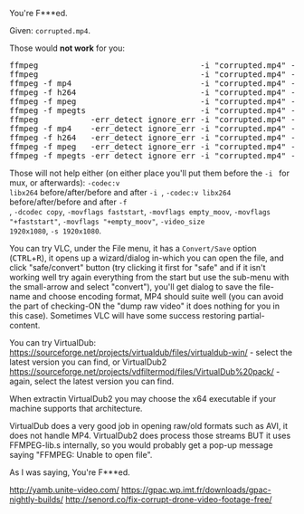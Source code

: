 You're F***ed.

Given: <code>corrupted.mp4</code>.

Those would <strong>not work</strong> for you:
<pre>
ffmpeg                                  -i "corrupted.mp4" -codec copy "fixed.mp4"
ffmpeg                                  -i "corrupted.mp4" -codec copy "fixed.mkv"
ffmpeg -f mp4                           -i "corrupted.mp4" -codec copy "fixed.mkv"
ffmpeg -f h264                          -i "corrupted.mp4" -codec copy "fixed.mkv"
ffmpeg -f mpeg                          -i "corrupted.mp4" -codec copy "fixed.mkv"
ffmpeg -f mpegts                        -i "corrupted.mp4" -codec copy "fixed.mkv"
ffmpeg           -err_detect ignore_err -i "corrupted.mp4" -codec copy "fixed.mkv"
ffmpeg -f mp4    -err_detect ignore_err -i "corrupted.mp4" -codec copy "fixed.mkv"
ffmpeg -f h264   -err_detect ignore_err -i "corrupted.mp4" -codec copy "fixed.mkv"
ffmpeg -f mpeg   -err_detect ignore_err -i "corrupted.mp4" -codec copy "fixed.mkv"
ffmpeg -f mpegts -err_detect ignore_err -i "corrupted.mp4" -codec copy "fixed.mkv"
</pre>

Those will not help either (on either place you'll put them before the <code>-i </code> for mux, or afterwards): 
<code>-codec:v libx264</code> before/after/before and after <code>-i </code>, 
<code>-codec:v libx264</code> before/after/before and after <code>-f </code>, 
<code>-dcodec copy</code>, <code>-movflags faststart</code>, <code>-movflags empty_moov</code>, <code>-movflags "+faststart"</code>, <code>-movflags "+empty_moov"</code>, <code>-video_size 1920x1080</code>, <code>-s 1920x1080</code>.

You can try VLC, under the File menu, it has a <code>Convert/Save</code> option (<kbd>CTRL</kbd>+<kbd>R</kbd>), it opens up a wizard/dialog in-which you can open the file, and click "safe/convert" button (try clicking it first for "safe" and if it isn't working well try again everything from the start but use the sub-menu with the small-arrow and select "convert"), you'll get dialog to save the file-name and choose encoding format, MP4 should suite well (you can avoid the part of checking-ON the "dump raw video" it does nothing for you in this case). Sometimes VLC will have some success restoring partial-content.

You can try VirtualDub: <a href="https://sourceforge.net/projects/virtualdub/files/virtualdub-win/">https://sourceforge.net/projects/virtualdub/files/virtualdub-win/</a> - select the latest version you can find, 
or VirtualDub2 <a href="https://sourceforge.net/projects/vdfiltermod/files/VirtualDub%20pack/">https://sourceforge.net/projects/vdfiltermod/files/VirtualDub%20pack/</a> - again, select the latest version you can find. 

When extractin VirtualDub2 you may choose the x64 executable if your machine supports that architecture.

VirtualDub does a very good job in opening raw/old formats such as AVI, it does not handle MP4.
VirtualDub2 does process those streams BUT it uses FFMPEG-lib.s internally, so you would probably get a pop-up message saying "FFMPEG: Unable to open file".

As I was saying, 
You're F***ed.


http://yamb.unite-video.com/ 
https://gpac.wp.imt.fr/downloads/gpac-nightly-builds/ 
http://senord.co/fix-corrupt-drone-video-footage-free/ 